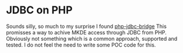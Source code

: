 # JDBC on PHP
Sounds silly, so much to my surprise I found [php-jdbc-bridge](https://github.com/JCotton1123/php-jdbc-bridge)
This promisses a way to achive MKDE access through JDBC from PHP.
Obviously not something which is a common approach, supported and tested.
I do not feel the need to write some POC code for this.

